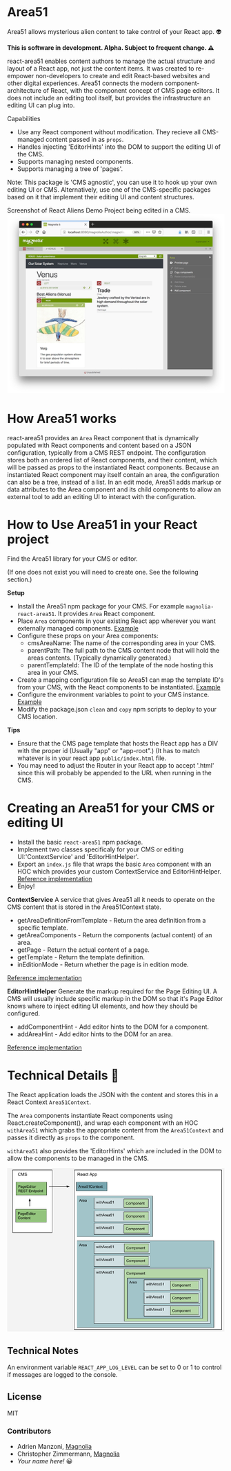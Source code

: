 # Area51
Area51 allows mysterious alien content to take control of your React app. :alien:

**This is software in development. Alpha. Subject to frequent change. :warning:**

react-area51 enables content authors to manage the actual structure and layout of a React app, not just the content items. It was created to re-empower non-developers to create and edit React-based websites and other digital experiences. Area51 connects the modern component-architecture of React, with the component concept of CMS page editors.
It does not include an editing tool itself, but provides the infrastructure an editing UI can plug into.

Capabilities

* Use any React component without modification. They recieve all CMS-managed content passed in as `props`.
* Handles injecting 'EditorHints' into the DOM to support the editing UI of the CMS.
* Supports managing nested components.
* Supports managing a tree of 'pages'.

Note: This package is 'CMS agnostic', you can use it to hook up your own editing UI or CMS. Alternatively, use one of the CMS-specific packages based on it that implement their editing UI and content structures.

Screenshot of React Aliens Demo Project being edited in a CMS.
![Area51 Demo Project in Magnolia](/mag-aliens-demo/_dev/README-demo-project.jpg)


# How Area51 works

react-area51 provides an `Area` React component that is dynamically populated with React components and content based on a JSON configuration, typically from a CMS REST endpoint.
The configuration stores both an ordered list of React components, and their content, which will be passed as props to the instantiated React components. Because an instantiated React component may itself contain an area, the configuration can also be a tree, instead of a list.
In an edit mode, Area51 adds markup or data attributes to the Area component and its child components to allow an external tool to add an editing UI to interact with the configuration.


# How to Use Area51 in your React project

Find the Area51 library for your CMS or editor. 

(If one does not exist you will need to create one. See the following section.)

**Setup**
* Install the Area51 npm package for your CMS. For example `magnolia-react-area51`. It provides `Area` React component.
* Place `Area` components in your existing React app wherever you want externally managed components. [Example](/mag-aliens-demo/react-app/src/app/component/SlideShow.js)
* Configure these props on your Area components:
  * cmsAreaName: The name of the corresponding area in your CMS.
  * parentPath: The full path to the CMS content node that will hold the areas contents. (Typically dynamically generated.)
  * parentTemplateId: The ID of the template of the node hosting this area in your CMS.
* Create a mapping configuration file so Area51 can map the template ID's from your CMS, with the React components to be instantiated. [Example](/mag-aliens-demo/react-app/src/app/mapping.js)
* Configure the environment variables to point to your CMS instance. [Example](/mag-aliens-demo/react-app/src/environments/environment.js)
* Modify the package.json `clean` and `copy` npm scripts to deploy to your CMS location.

**Tips**
* Ensure that the CMS page template that hosts the React app has a DIV with the proper id (Usually "app" or "app-root".) (It has to match whatever is in your react app `public/index.html` file.
* You may need to adjust the Router in your React app to accept '.html' since this will probably be appended to the URL when running in the CMS.

# Creating an Area51 for your CMS or editing UI

* Install the basic `react-area51` npm package. 
* Implement two classes specificaly for your CMS or editing UI:'ContextService' and 'EditorHintHelper'.
* Export an `index.js` file that wraps the basic `Area` component with an HOC which provides your custom ContextService and EditorHintHelper. [Reference implementation](/magnolia-react-area51/src/index.js)
* Enjoy!

**ContextService**
A service that gives Area51 all it needs to operate on the CMS content that is stored in the Area51Context state.
* getAreaDefinitionFromTemplate - Return the area definition from a specific template.
* getAreaComponents - Return the components (actual content) of an area.
* getPage - Return the actual content of a page.
* getTemplate - Return the template definition.
* inEditionMode - Return whether the page is in edition mode.

[Reference implementation](/magnolia-react-area51/src/MagnoliaContextService.js)

**EditorHintHelper**
Generate the markup required for the Page Editing UI.
A CMS will usually include specific markup in the DOM so that it's Page Editor knows where to inject editing UI elements, and how they should be configured.

* addComponentHint - Add editor hints to the DOM for a component.
* addAreaHint - Add editor hints to the DOM for an area.

[Reference implementation](/magnolia-react-area51/src/MagnoliaEditorHintHelper.js)

# Technical Details :triangular_ruler:

The React application loads the JSON with the content and stores this in a React Context `Area51Context`.

The `Area` components instantiate React components using React.createComponent(), and wrap each component with an HOC `withArea51` which grabs the appropriate content from the `Area51Context` and passes it directly as `props` to the component.

`withArea51` also provides the 'EditorHints' which are included in the DOM to allow the components to be managed in the CMS. 

![Area51 Architectural Diagram](/mag-aliens-demo/_dev/README-react-area51.png)

## Technical Notes

An environment variable `REACT_APP_LOG_LEVEL` can be set to 0 or 1 to control if messages are logged to the console.


## License

MIT

### Contributors

* Adrien Manzoni, [Magnolia](https://documentation.magnolia-cms.com)
* Christopher Zimmermann, [Magnolia](https://documentation.magnolia-cms.com)
* *Your name here!* :grinning:
